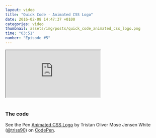 ```yaml
---
layout: video
title: "Quick Code - Animated CSS Logo"
date: 2016-02-08 14:47:37 +0100
categories: video
thumbnail: assets/img/posts/quick_code_animated_css_logo.png
time: "03:51"
number: "Episode #5"
---
```


<div class="responsive-video">
   <iframe src="https://www.youtube.com/embed/bx5u81csniQ"></iframe>
</div>

<br>

### The code

<p data-height="390" data-theme-id="16012" data-slug-hash="YwKgMB" data-default-tab="result" data-user="triss90" class='codepen'>See the Pen <a href='http://codepen.io/triss90/pen/YwKgMB/'>Animated CSS Logo</a> by Tristan Oliver Mose Jensen White (<a href='http://codepen.io/triss90'>@triss90</a>) on <a href='http://codepen.io'>CodePen</a>.</p>
<script async src="//assets.codepen.io/assets/embed/ei.js"></script>
